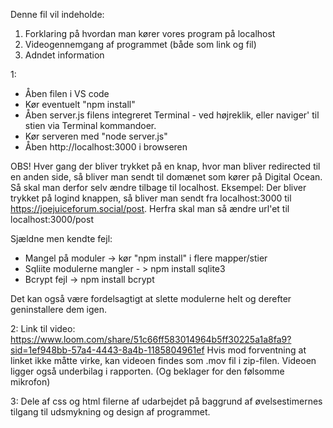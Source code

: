 Denne fil vil indeholde:

1. Forklaring på hvordan man kører vores program på localhost
2. Videogennemgang af programmet (både som link og fil)
3. Adndet information

1:

- Åben filen i VS code
- Kør eventuelt "npm install"
- Åben server.js filens integreret Terminal - ved højreklik, eller naviger' til stien via Terminal kommandoer.
- Kør serveren med "node server.js"
- Åben http://localhost:3000 i browseren

OBS! Hver gang der bliver trykket på en knap, hvor man bliver redirected til en anden side, så bliver man sendt til domænet som kører på Digital Ocean.
Så skal man derfor selv ændre tilbage til localhost.
Eksempel: Der bliver trykket på logind knappen, så bliver man sendt fra localhost:3000 til https://joejuiceforum.social/post. Herfra skal man så ændre url'et til localhost:3000/post

Sjældne men kendte fejl:

- Mangel på moduler -> kør "npm install" i flere mapper/stier
- Sqliite modulerne mangler - > npm install sqlite3
- Bcrypt fejl -> npm install bcrypt

Det kan også være fordelsagtigt at slette modulerne helt og derefter geninstallere dem igen.

2:
Link til video: https://www.loom.com/share/51c66ff583014964b5ff30225a1a8fa9?sid=1ef948bb-57a4-4443-8a4b-1185804961ef
Hvis mod forventning at linket ikke måtte virke, kan videoen findes som .mov fil i zip-filen.
Videoen ligger også underbilag i rapporten.
(Og beklager for den følsomme mikrofon)

3:
Dele af css og html filerne af udarbejdet på baggrund af øvelsestimernes tilgang til udsmykning og design af programmet.
